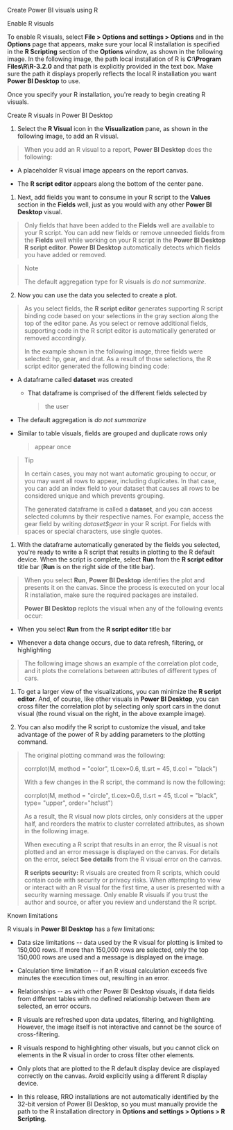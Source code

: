 Create Power BI visuals using R

Enable R visuals

To enable R visuals, select **File \> Options and settings \> Options**
and in the **Options** page that appears, make sure your local R
installation is specified in the **R Scripting** section of the
**Options** window, as shown in the following image. In the following
image, the path local installation of R is **C:\\Program
Files\\R\\R-3.2.0** and that path is explicitly provided in the text
box. Make sure the path it displays properly reflects the local R
installation you want **Power BI Desktop** to use.

Once you specify your R installation, you're ready to begin creating R
visuals.

Create R visuals in Power BI Desktop

1.  Select the **R Visual** icon in the **Visualization** pane, as shown
    in the following image, to add an R visual.

> When you add an R visual to a report, **Power BI Desktop** does the
> following:

-   A placeholder R visual image appears on the report canvas.

-   The **R script editor** appears along the bottom of the center pane.

1.  Next, add fields you want to consume in your R script to the
    **Values** section in the **Fields** well, just as you would with
    any other **Power BI Desktop** visual.

> Only fields that have been added to the **Fields** well are available
> to your R script. You can add new fields or remove unneeded fields
> from the **Fields** well while working on your R script in the **Power BI Desktop R script editor**.
> **Power BI Desktop** automatically detects which fields you have added or removed.

> Note
>
> The default aggregation type for R visuals is *do not summarize*.

2.  Now you can use the data you selected to create a plot.

> As you select fields, the **R script editor** generates supporting R
> script binding code based on your selections in the gray section along
> the top of the editor pane. As you select or remove additional fields,
> supporting code in the R script editor is automatically generated or
> removed accordingly.
>
> In the example shown in the following image, three fields were
> selected: hp, gear, and drat. As a result of those selections, the R
> script editor generated the following binding code:

-   A dataframe called **dataset** was created

    -   That dataframe is comprised of the different fields selected by
        > the user

<!-- -->

-   The default aggregation is *do not summarize*

<!-- -->

-   Similar to table visuals, fields are grouped and duplicate rows only
    > appear once

> Tip
>
> In certain cases, you may not want automatic grouping to occur, or you
> may want all rows to appear, including duplicates. In that case, you
> can add an index field to your dataset that causes all rows to be
> considered unique and which prevents grouping.
>
> The generated dataframe is called a **dataset**, and you can access
> selected columns by their respective names. For example, access the
> gear field by writing *dataset\$gear* in your R script. For fields
> with spaces or special characters, use single quotes.

1.  With the dataframe automatically generated by the fields you
    selected, you're ready to write a R script that results in
    plotting to the R default device. When the script is complete,
    select **Run** from the **R script editor** title bar (**Run** is
    on the right side of the title bar).

> When you select **Run**, **Power BI Desktop** identifies the plot and
> presents it on the canvas. Since the process is executed on your local
> R installation, make sure the required packages are installed.
>
> **Power BI Desktop** replots the visual when any of the following
> events occur:

-   When you select **Run** from the **R script editor** title bar

-   Whenever a data change occurs, due to data refresh, filtering, or
    highlighting

> The following image shows an example of the correlation plot code, and
> it plots the correlations between attributes of different types of
> cars.

1.  To get a larger view of the visualizations, you can minimize the **R
    script editor**. And, of course, like other visuals in **Power BI
    Desktop**, you can cross filter the correlation plot by selecting
    only sport cars in the donut visual (the round visual on the
    right, in the above example image).

2.  You can also modify the R script to customize the visual, and take
    advantage of the power of R by adding parameters to the plotting
    command.

> The original plotting command was the following:
>
> corrplot(M, method = \"color\", tl.cex=0.6, tl.srt = 45, tl.col =
> \"black\")
>
> With a few changes in the R script, the command is now the following:
>
> corrplot(M, method = \"circle\", tl.cex=0.6, tl.srt = 45, tl.col =
> \"black\", type= \"upper\", order=\"hclust\")
>
> As a result, the R visual now plots circles, only considers at the
> upper half, and reorders the matrix to cluster correlated attributes,
> as shown in the following image.
>
> When executing a R script that results in an error, the R visual is
> not plotted and an error message is displayed on the canvas. For
> details on the error, select **See details** from the R visual error
> on the canvas.
>
> **R scripts security:** R visuals are created from R scripts, which
> could contain code with security or privacy risks. When attempting to
> view or interact with an R visual for the first time, a user is
> presented with a security warning message. Only enable R visuals if
> you trust the author and source, or after you review and understand
> the R script.

Known limitations

R visuals in **Power BI Desktop** has a few limitations:

-   Data size limitations -- data used by the R visual for plotting is
    limited to 150,000 rows. If more than 150,000 rows are selected,
    only the top 150,000 rows are used and a message is displayed on
    the image.

-   Calculation time limitation -- if an R visual calculation exceeds
    five minutes the execution times out, resulting in an error.

-   Relationships -- as with other Power BI Desktop visuals, if data
    fields from different tables with no defined relationship between
    them are selected, an error occurs.

-   R visuals are refreshed upon data updates, filtering, and
    highlighting. However, the image itself is not interactive and
    cannot be the source of cross-filtering.

-   R visuals respond to highlighting other visuals, but you cannot
    click on elements in the R visual in order to cross filter other
    elements.

-   Only plots that are plotted to the R default display device are
    displayed correctly on the canvas. Avoid explicitly using a
    different R display device.

-   In this release, RRO installations are not automatically identified
    by the 32-bit version of Power BI Desktop, so you must manually
    provide the path to the R installation directory in **Options and
    settings \> Options \> R Scripting**.
